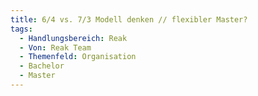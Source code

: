 ```yaml
---
title: 6/4 vs. 7/3 Modell denken // flexibler Master?
tags:
  - Handlungsbereich: Reak
  - Von: Reak Team
  - Themenfeld: Organisation
  - Bachelor
  - Master
---
```

